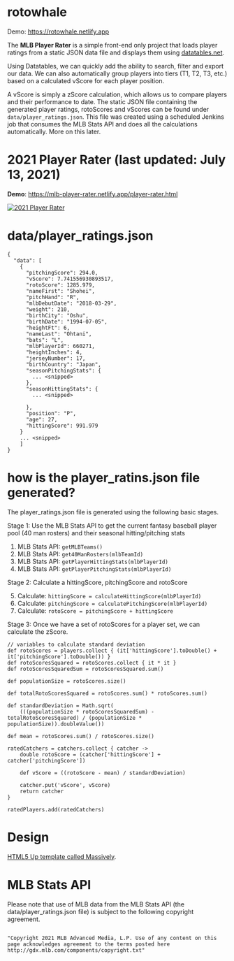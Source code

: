 # rotowhale

Demo: https://rotowhale.netlify.app

The **MLB Player Rater** is a simple front-end only project that loads player ratings from a static JSON data file and displays them using [datatables.net](https://datatables.net/).

Using Datatables, we can quickly add the ability to search, filter and export our data. We can also automatically group players into tiers (T1, T2, T3, etc.) based on a calculated vScore for each player position.

A vScore is simply a zScore calculation, which allows us to compare players and their performance to date. The static JSON file containing the generated player ratings, rotoScores and vScores can be found under `data/player_ratings.json`. This file was created using a scheduled Jenkins job that consumes the MLB Stats API and does all the calculations automatically. More on this later.

# 2021 Player Rater (last updated: July 13, 2021)

**Demo**: https://mlb-player-rater.netlify.app/player-rater.html

[![2021 Player Rater](/images/player_rater_preview.png)](https://jovial-agnesi-4a50f1.netlify.app/player-rater.html)

# data/player_ratings.json

```
{
  "data": [
    {
      "pitchingScore": 294.0,
      "vScore": 7.741556930893517,
      "rotoScore": 1285.979,
      "nameFirst": "Shohei",
      "pitchHand": "R",
      "mlbDebutDate": "2018-03-29",
      "weight": 210,
      "birthCity": "Oshu",
      "birthDate": "1994-07-05",
      "heightFt": 6,
      "nameLast": "Ohtani",
      "bats": "L",
      "mlbPlayerId": 660271,
      "heightInches": 4,
      "jerseyNumber": 17,
      "birthCountry": "Japan",
      "seasonPitchingStats": {
        ... <snipped>
      },
      "seasonHittingStats": {
        ... <snipped>

      },
      "position": "P",
      "age": 27,
      "hittingScore": 991.979
    }
    ... <snipped>
    ]
}
```

# how is the player_ratins.json file generated?

The player_ratings.json file is generated using the following basic stages.

Stage 1: Use the MLB Stats API to get the current fantasy baseball player pool (40 man rosters) and their seasonal hitting/pitching stats

1. MLB Stats API: `getMLBTeams()`
2. MLB Stats API: `get40ManRosters(mlbTeamId)`
3. MLB Stats API: `getPlayerHittingStats(mlbPlayerId)`
4. MLB Stats API: `getPlayerPitchingStats(mlbPlayerId)`

Stage 2: Calculate a hittingScore, pitchingScore and rotoScore

5. Calculate: `hittingScore = calculateHittingScore(mlbPlayerId)`
6. Calculate: `pitchingScore = calculatePitchingScore(mlbPlayerId)`
7. Calculate: `rotoScore = pitchingScore + hittingScore`

Stage 3: Once we have a set of rotoScores for a player set, we can calculate the zScore.

```
// variables to calculate standard deviation
def rotoScores = players.collect { (it['hittingScore'].toDouble() + it['pitchingScore'].toDouble()) }
def rotoScoresSquared = rotoScores.collect { it * it }
def rotoScoresSquaredSum = rotoScoresSquared.sum()

def populationSize = rotoScores.size()

def totalRotoScoresSquared = rotoScores.sum() * rotoScores.sum()
```

```
def standardDeviation = Math.sqrt(
    (((populationSize * rotoScoresSquaredSum) - totalRotoScoresSquared) / (populationSize * populationSize)).doubleValue())
```

```
def mean = rotoScores.sum() / rotoScores.size()
```

```
ratedCatchers = catchers.collect { catcher ->
    double rotoScore = (catcher['hittingScore'] + catcher['pitchingScore'])

    def vScore = ((rotoScore - mean) / standardDeviation)

    catcher.put('vScore', vScore)
    return catcher
}

ratedPlayers.add(ratedCatchers)
```

# Design

[HTML5 Up template called Massively](https://html5up.net/massively).

# MLB Stats API

Please note that use of MLB data from the MLB Stats API (the data/player_ratings.json file) is subject to the following copyright agreement.

```

"Copyright 2021 MLB Advanced Media, L.P. Use of any content on this page acknowledges agreement to the terms posted here http://gdx.mlb.com/components/copyright.txt"
```
